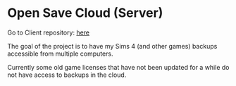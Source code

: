 # Open Save Cloud (Server)

Go to Client repository: [here](https://github.com/mojitaurelie/open-save-cloud-client)

The goal of the project is to have my Sims 4 (and other games) backups accessible from multiple computers.

Currently some old game licenses that have not been updated for a while do not have access to backups in the cloud.
